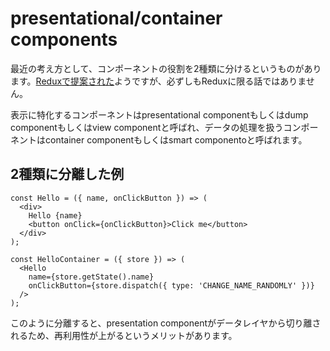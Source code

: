 # presentational/container components

最近の考え方として、コンポーネントの役割を2種類に分けるというものがあります。[Reduxで提案された](http://redux.js.org/docs/basics/UsageWithReact.html)ようですが、必ずしもReduxに限る話ではありません。

表示に特化するコンポーネントはpresentational componentもしくはdump componentもしくはview componentと呼ばれ、データの処理を扱うコンポーネントはcontainer componentもしくはsmart componentoと呼ばれます。

## 2種類に分離した例

```
const Hello = ({ name, onClickButton }) => (
  <div>
    Hello {name}
    <button onClick={onClickButton}>Click me</button>
  </div>
);

const HelloContainer = ({ store }) => (
  <Hello
    name={store.getState().name}
    onClickButton={store.dispatch({ type: 'CHANGE_NAME_RANDOMLY' })}
  />
);
```

このように分離すると、presentation componentがデータレイヤから切り離されるため、再利用性が上がるというメリットがあります。

